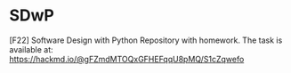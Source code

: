 # SDwP
[F22] Software Design with Python
Repository with homework. The task is available at:
https://hackmd.io/@gFZmdMTOQxGFHEFqqU8pMQ/S1cZqwefo
